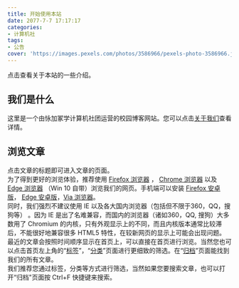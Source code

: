 ```yaml
---
title: 开始使用本站
date: 2077-7-7 17:17:17
categories:
- 计算机社
tags:
- 公告
cover: 'https://images.pexels.com/photos/3586966/pexels-photo-3586966.jpeg'
---
```

  
点击查看关于本站的一些介绍。

## 我们是什么

这里是一个由怺加冢学计算机社团运营的校园博客网站。您可以点击[关于我们](/about/)查看详情。  

## 浏览文章

点击文章的标题即可进入文章的页面。  
为了得到更好的浏览体验，推荐使用 [Firefox 浏览器](https://www.mozilla.org/zh-CN/firefox/new/) ， [Chrome 浏览器](https://www.google.com/chrome/browser/index.html) 以及 [Edge 浏览器](https://www.microsoft.com/edge) （Win 10 自带）浏览我们的网页。手机端可以安装 [Firefox 安卓版](https://www.coolapk.com/apk/org.mozilla.firefox)， [Edge 安卓版](https://www.coolapk.com/apk/com.microsoft.emmx)，[Via 浏览器](https://www.coolapk.com/apk/mark.via)。    
同时，我们强烈不建议使用 IE 以及各大国内浏览器（包括但不限于360，QQ，搜狗等） 。因为 IE 是出了名难兼容，而国内的浏览器（诸如360，QQ, 搜狗）大多数用了 Chromium 的内核，只有外观显示上的不同，而且内核版本通常比较滞后，不能很好地兼容很多 HTML5 特性，在较新网页的显示上可能会出现问题。  
最近的文章会按照时间顺序显示在首页上，可以直接在首页进行浏览。当然您也可以点击首页左上角的“[标签](/tags/)”，“[分类](/categories/)”页面进行更细致的筛选。在“[归档](/archives/)”页面能找到我们的所有文章。  
我们推荐您通过标签，分类等方式进行筛选，当然如果您要搜索文章，也可以打开“归档"页面按 Ctrl+F 快捷键来搜索。  


